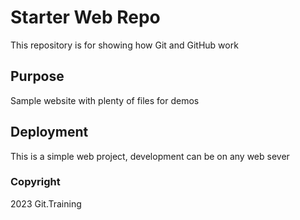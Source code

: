 # Starter Web Repo

This repository is for showing how Git and GitHub work

## Purpose

Sample website with plenty of files for demos

## Deployment

This is a simple web project, development can be on any web sever

### Copyright

2023 Git.Training